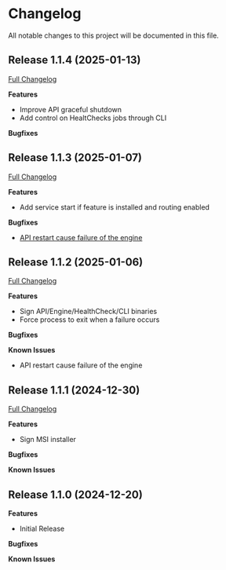 # Changelog

All notable changes to this project will be documented in this file.

## Release 1.1.4 (2025-01-13)

[Full Changelog](https://github.com/webalexeu/winbgp/compare/v1.1.3...v1.1.4)

**Features**

- Improve API graceful shutdown
- Add control on HealtChecks jobs through CLI

**Bugfixes**

## Release 1.1.3 (2025-01-07)

[Full Changelog](https://github.com/webalexeu/winbgp/compare/v1.1.2...v1.1.3)

**Features**

- Add service start if feature is installed and routing enabled

**Bugfixes**

- [API restart cause failure of the engine](https://github.com/webalexeu/winbgp/issues/1)

## Release 1.1.2 (2025-01-06)

[Full Changelog](https://github.com/webalexeu/winbgp/compare/v1.1.1...v1.1.2)

**Features**

- Sign API/Engine/HealthCheck/CLI binaries
- Force process to exit when a failure occurs

**Bugfixes**

**Known Issues**

- API restart cause failure of the engine

## Release 1.1.1 (2024-12-30)

[Full Changelog](https://github.com/webalexeu/winbgp/compare/v1.1.0...v1.1.1)

**Features**

- Sign MSI installer

**Bugfixes**

**Known Issues**

## Release 1.1.0 (2024-12-20)

**Features**

- Initial Release

**Bugfixes**

**Known Issues**
